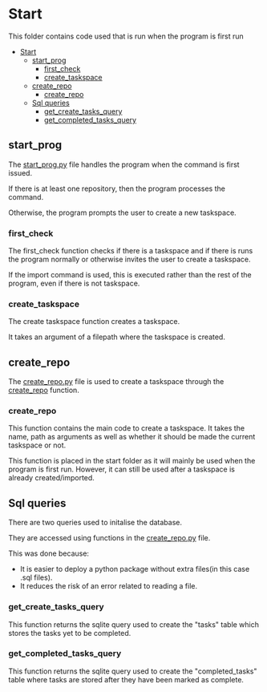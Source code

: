 # Start 

This folder contains code used that is run when the program
is first run 

- [Start](#start)
  - [start_prog](#start_prog)
    - [first_check](#first_check)
    - [create_taskspace](#create_taskspace)
  - [create_repo](#create_repo)
    - [create_repo](#create_repo-1)
  - [Sql queries](#sql-queries)
    - [get_create_tasks_query](#get_create_tasks_query)
    - [get_completed_tasks_query](#get_completed_tasks_query)


## start_prog
The [start_prog.py](start_prog.py) file handles the program when the 
command is first issued. 

If there is at least one repository, then the program
processes the command. 

Otherwise, the program prompts the user to 
create a new taskspace. 

### first_check 
The first_check function checks if there is a taskspace and
if there is runs the program normally or otherwise invites the user 
to create a taskspace. 

If the import command is used, this 
is executed rather than the rest of the program, even if there 
is not taskspace. 



### create_taskspace
The create taskspace function creates a taskspace. 

It takes an argument of a filepath where the taskspace is created. 

## create_repo
The [create_repo.py](create_repo.py) file is used to create
a taskspace through the [create_repo](#create_repo-1) function.  

### create_repo
This function contains the main code to create a taskspace. 
It takes the name, path as arguments as well as whether it should be
made the current taskspace or not. 

This function is placed in the start folder as it will 
mainly be used when the program is first run. However, 
it can still be used after a taskspace is already 
created/imported. 

## Sql queries
There are two queries used to initalise the database. 

They are accessed using functions in the 
[create_repo.py](create_repo.py) file. 

This was done because:

- It is easier to deploy a python package
  without extra files(in this case .sql files). 
- It reduces the risk of an error related to reading a file. 
### get_create_tasks_query
This function returns the sqlite query used to create the 
"tasks" table which stores the tasks yet to be completed. 

### get_completed_tasks_query
This function returns the sqlite query used to create the 
"completed_tasks" table where tasks are stored
after they have been marked as complete. 
